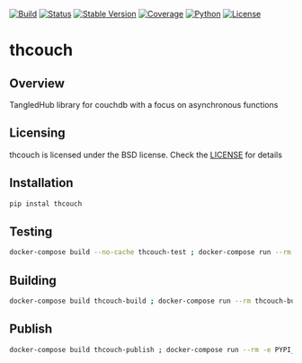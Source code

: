 [![Build][build-image]]()
[![Status][status-image]][pypi-project-url]
[![Stable Version][stable-ver-image]][pypi-project-url]
[![Coverage][coverage-image]]()
[![Python][python-ver-image]][pypi-project-url]
[![License][bsd3-image]][bsd3-url]


# thcouch

## Overview
TangledHub library for couchdb with a focus on asynchronous functions


## Licensing
thcouch is licensed under the BSD license. Check the [LICENSE](https://opensource.org/licenses/BSD-3-Clause) for details


## Installation
```bash
pip instal thcouch
```


## Testing
```bash
docker-compose build --no-cache thcouch-test ; docker-compose run --rm thcouch-test
```


## Building
```bash
docker-compose build thcouch-build ; docker-compose run --rm thcouch-build
```


## Publish
```bash
docker-compose build thcouch-publish ; docker-compose run --rm -e PYPI_USERNAME=__token__ -e PYPI_PASSWORD=__SECRET__ thcouch-publish
```


<!-- Links -->

<!-- Badges -->
[bsd3-image]: https://img.shields.io/badge/License-BSD_3--Clause-blue.svg
[bsd3-url]: https://opensource.org/licenses/BSD-3-Clause
[build-image]: https://img.shields.io/badge/build-success-brightgreen
[coverage-image]: https://img.shields.io/badge/Coverage-100%25-green

[pypi-project-url]: https://pypi.org/project/thcouch/
[stable-ver-image]: https://img.shields.io/pypi/v/thcouch?label=stable
[python-ver-image]: https://img.shields.io/pypi/pyversions/thcouch.svg?logo=python&logoColor=FBE072
[status-image]: https://img.shields.io/pypi/status/thcouch.svg



